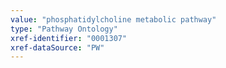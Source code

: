 ```yaml
---
value: "phosphatidylcholine metabolic pathway"
type: "Pathway Ontology"
xref-identifier: "0001307"
xref-dataSource: "PW"
---
```


